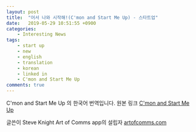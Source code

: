 ```yaml
---
layout: post
title:  "어서 나와 시작해!(C'mon and Start Me Up) - 스타트업"
date:   2019-05-29 10:51:55 +0900
categories:
    - Interesting News
tags:
    - start up
    - new
    - english
    - translation
    - korean
    - linked in
    - C'mon and Start Me Up
comments: true
---
```


C'mon and Start Me Up 의 한국어 번역입니다.
원본 링크 [C'mon and Start Me Up][기사 원본]

글쓴이
Steve Knight
Art of Comms app의 설립자
<a href="artofcomms.com">artofcomms.com</a>



[기사 원본]: https://www.linkedin.com/pulse/cmon-start-me-up-steve-knight/?trk=eml-email_feed_ecosystem_digest_01-recommended_articles-6-Unknown&midToken=AQHDdVsUNBVb4g&fromEmail=fromEmail&ut=2BoQnc-JmjvUM1
